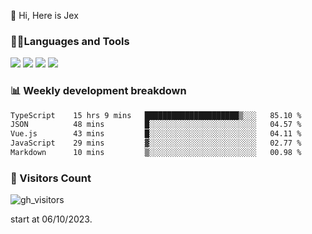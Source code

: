  👋 Hi, Here is Jex

 

### 🧑‍💻Languages and Tools

<code><a href="https://react.dev"><img src="https://api.iconify.design/logos:react.svg" /></a></code>
<code><a href="https://github.com/vuejs/core"><img src="https://api.iconify.design/logos:vue.svg" /></a></code> 
<code><a href="https://github.com/microsoft/TypeScript"><img src="https://api.iconify.design/logos:typescript-icon.svg" /></a></code>
<code><a href="https://threejs.org/"><img src="https://api.iconify.design/logos:threejs.svg" /></a></code>

### 📊 Weekly development breakdown

<!--START_SECTION:waka-->

```txt
TypeScript    15 hrs 9 mins   █████████████████████▒░░░   85.10 %
JSON          48 mins         █░░░░░░░░░░░░░░░░░░░░░░░░   04.57 %
Vue.js        43 mins         █░░░░░░░░░░░░░░░░░░░░░░░░   04.11 %
JavaScript    29 mins         ▓░░░░░░░░░░░░░░░░░░░░░░░░   02.77 %
Markdown      10 mins         ▒░░░░░░░░░░░░░░░░░░░░░░░░   00.98 %
```

<!--END_SECTION:waka-->


### 👀 Visitors Count

![gh_visitors](https://profile-counter.glitch.me/jexlau/count.svg)

start at 06/10/2023.
